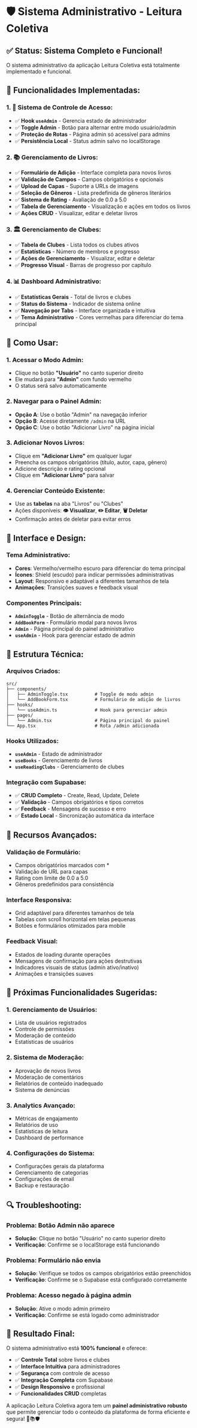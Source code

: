 # 🛡️ **Sistema Administrativo - Leitura Coletiva**

## ✅ **Status: Sistema Completo e Funcional!**

O sistema administrativo da aplicação Leitura Coletiva está totalmente implementado e funcional.

## 🎯 **Funcionalidades Implementadas:**

### 1. **🔐 Sistema de Controle de Acesso:**
- ✅ **Hook `useAdmin`** - Gerencia estado de administrador
- ✅ **Toggle Admin** - Botão para alternar entre modo usuário/admin
- ✅ **Proteção de Rotas** - Página admin só acessível para admins
- ✅ **Persistência Local** - Status admin salvo no localStorage

### 2. **📚 Gerenciamento de Livros:**
- ✅ **Formulário de Adição** - Interface completa para novos livros
- ✅ **Validação de Campos** - Campos obrigatórios e opcionais
- ✅ **Upload de Capas** - Suporte a URLs de imagens
- ✅ **Seleção de Gêneros** - Lista predefinida de gêneros literários
- ✅ **Sistema de Rating** - Avaliação de 0.0 a 5.0
- ✅ **Tabela de Gerenciamento** - Visualização e ações em todos os livros
- ✅ **Ações CRUD** - Visualizar, editar e deletar livros

### 3. **🏛️ Gerenciamento de Clubes:**
- ✅ **Tabela de Clubes** - Lista todos os clubes ativos
- ✅ **Estatísticas** - Número de membros e progresso
- ✅ **Ações de Gerenciamento** - Visualizar, editar e deletar
- ✅ **Progresso Visual** - Barras de progresso por capítulo

### 4. **📊 Dashboard Administrativo:**
- ✅ **Estatísticas Gerais** - Total de livros e clubes
- ✅ **Status do Sistema** - Indicador de sistema online
- ✅ **Navegação por Tabs** - Interface organizada e intuitiva
- ✅ **Tema Administrativo** - Cores vermelhas para diferenciar do tema principal

## 🚀 **Como Usar:**

### **1. Acessar o Modo Admin:**
- Clique no botão **"Usuário"** no canto superior direito
- Ele mudará para **"Admin"** com fundo vermelho
- O status será salvo automaticamente

### **2. Navegar para o Painel Admin:**
- **Opção A**: Use o botão "Admin" na navegação inferior
- **Opção B**: Acesse diretamente `/admin` na URL
- **Opção C**: Use o botão "Adicionar Livro" na página inicial

### **3. Adicionar Novos Livros:**
- Clique em **"Adicionar Livro"** em qualquer lugar
- Preencha os campos obrigatórios (título, autor, capa, gênero)
- Adicione descrição e rating opcional
- Clique em **"Adicionar Livro"** para salvar

### **4. Gerenciar Conteúdo Existente:**
- Use as **tabelas** na aba "Livros" ou "Clubes"
- Ações disponíveis: **👁️ Visualizar**, **✏️ Editar**, **🗑️ Deletar**
- Confirmação antes de deletar para evitar erros

## 🎨 **Interface e Design:**

### **Tema Administrativo:**
- **Cores**: Vermelho/vermelho escuro para diferenciar do tema principal
- **Ícones**: Shield (escudo) para indicar permissões administrativas
- **Layout**: Responsivo e adaptável a diferentes tamanhos de tela
- **Animações**: Transições suaves e feedback visual

### **Componentes Principais:**
- **`AdminToggle`** - Botão de alternância de modo
- **`AddBookForm`** - Formulário modal para novos livros
- **`Admin`** - Página principal do painel administrativo
- **`useAdmin`** - Hook para gerenciar estado de admin

## 🔧 **Estrutura Técnica:**

### **Arquivos Criados:**
```
src/
├── components/
│   ├── AdminToggle.tsx          # Toggle de modo admin
│   └── AddBookForm.tsx          # Formulário de adição de livros
├── hooks/
│   └── useAdmin.ts              # Hook para gerenciar admin
├── pages/
│   └── Admin.tsx                # Página principal do painel
└── App.tsx                      # Rota /admin adicionada
```

### **Hooks Utilizados:**
- **`useAdmin`** - Estado de administrador
- **`useBooks`** - Gerenciamento de livros
- **`useReadingClubs`** - Gerenciamento de clubes

### **Integração com Supabase:**
- ✅ **CRUD Completo** - Create, Read, Update, Delete
- ✅ **Validação** - Campos obrigatórios e tipos corretos
- ✅ **Feedback** - Mensagens de sucesso e erro
- ✅ **Estado Local** - Sincronização automática da interface

## 🌟 **Recursos Avançados:**

### **Validação de Formulário:**
- Campos obrigatórios marcados com *
- Validação de URL para capas
- Rating com limite de 0.0 a 5.0
- Gêneros predefinidos para consistência

### **Interface Responsiva:**
- Grid adaptável para diferentes tamanhos de tela
- Tabelas com scroll horizontal em telas pequenas
- Botões e formulários otimizados para mobile

### **Feedback Visual:**
- Estados de loading durante operações
- Mensagens de confirmação para ações destrutivas
- Indicadores visuais de status (admin ativo/inativo)
- Animações e transições suaves

## 🔮 **Próximas Funcionalidades Sugeridas:**

### **1. Gerenciamento de Usuários:**
- Lista de usuários registrados
- Controle de permissões
- Moderação de conteúdo
- Estatísticas de usuários

### **2. Sistema de Moderação:**
- Aprovação de novos livros
- Moderação de comentários
- Relatórios de conteúdo inadequado
- Sistema de denúncias

### **3. Analytics Avançado:**
- Métricas de engajamento
- Relatórios de uso
- Estatísticas de leitura
- Dashboard de performance

### **4. Configurações do Sistema:**
- Configurações gerais da plataforma
- Gerenciamento de categorias
- Configurações de email
- Backup e restauração

## 🔍 **Troubleshooting:**

### **Problema: Botão Admin não aparece**
- **Solução**: Clique no botão "Usuário" no canto superior direito
- **Verificação**: Confirme se o localStorage está funcionando

### **Problema: Formulário não envia**
- **Solução**: Verifique se todos os campos obrigatórios estão preenchidos
- **Verificação**: Confirme se o Supabase está configurado corretamente

### **Problema: Acesso negado à página admin**
- **Solução**: Ative o modo admin primeiro
- **Verificação**: Confirme se está logado como administrador

## 🎉 **Resultado Final:**

O sistema administrativo está **100% funcional** e oferece:

- ✅ **Controle Total** sobre livros e clubes
- ✅ **Interface Intuitiva** para administradores
- ✅ **Segurança** com controle de acesso
- ✅ **Integração Completa** com Supabase
- ✅ **Design Responsivo** e profissional
- ✅ **Funcionalidades CRUD** completas

A aplicação Leitura Coletiva agora tem um **painel administrativo robusto** que permite gerenciar todo o conteúdo da plataforma de forma eficiente e segura! 🚀📚🛡️

